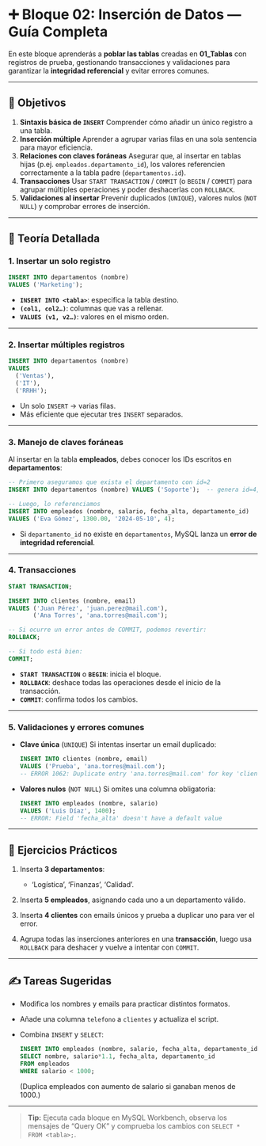# ➕ Bloque 02: Inserción de Datos — Guía Completa

En este bloque aprenderás a **poblar las tablas** creadas en **01\_Tablas** con registros de prueba, gestionando transacciones y validaciones para garantizar la **integridad referencial** y evitar errores comunes.

---

## 🎯 Objetivos

1. **Sintaxis básica de `INSERT`**
   Comprender cómo añadir un único registro a una tabla.
2. **Inserción múltiple**
   Aprender a agrupar varias filas en una sola sentencia para mayor eficiencia.
3. **Relaciones con claves foráneas**
   Asegurar que, al insertar en tablas hijas (p.ej. `empleados.departamento_id`), los valores referencien correctamente a la tabla padre (`departamentos.id`).
4. **Transacciones**
   Usar `START TRANSACTION` / `COMMIT` (o `BEGIN` / `COMMIT`) para agrupar múltiples operaciones y poder deshacerlas con `ROLLBACK`.
5. **Validaciones al insertar**
   Prevenir duplicados (`UNIQUE`), valores nulos (`NOT NULL`) y comprobar errores de inserción.

---

## 📘 Teoría Detallada

### 1. Insertar un solo registro

```sql
INSERT INTO departamentos (nombre)
VALUES ('Marketing');
```

* **`INSERT INTO <tabla>`**: especifica la tabla destino.
* **`(col1, col2…)`**: columnas que vas a rellenar.
* **`VALUES (v1, v2…)`**: valores en el mismo orden.

---

### 2. Insertar múltiples registros

```sql
INSERT INTO departamentos (nombre)
VALUES
  ('Ventas'),
  ('IT'),
  ('RRHH');
```

* Un solo `INSERT` → varias filas.
* Más eficiente que ejecutar tres `INSERT` separados.

---

### 3. Manejo de claves foráneas

Al insertar en la tabla **empleados**, debes conocer los IDs escritos en **departamentos**:

```sql
-- Primero aseguramos que exista el departamento con id=2
INSERT INTO departamentos (nombre) VALUES ('Soporte');  -- genera id=4, por ejemplo

-- Luego, lo referenciamos
INSERT INTO empleados (nombre, salario, fecha_alta, departamento_id)
VALUES ('Eva Gómez', 1300.00, '2024-05-10', 4);
```

* Si `departamento_id` no existe en `departamentos`, MySQL lanza un **error de integridad referencial**.

---

### 4. Transacciones

```sql
START TRANSACTION;

INSERT INTO clientes (nombre, email)
VALUES ('Juan Pérez', 'juan.perez@mail.com'),
       ('Ana Torres', 'ana.torres@mail.com');

-- Si ocurre un error antes de COMMIT, podemos revertir:
ROLLBACK;

-- Si todo está bien:
COMMIT;
```

* **`START TRANSACTION`** o **`BEGIN`**: inicia el bloque.
* **`ROLLBACK`**: deshace todas las operaciones desde el inicio de la transacción.
* **`COMMIT`**: confirma todos los cambios.

---

### 5. Validaciones y errores comunes

* **Clave única** (`UNIQUE`)
  Si intentas insertar un email duplicado:

  ```sql
  INSERT INTO clientes (nombre, email)
  VALUES ('Prueba', 'ana.torres@mail.com');
  -- ERROR 1062: Duplicate entry 'ana.torres@mail.com' for key 'clientes.email'
  ```
* **Valores nulos** (`NOT NULL`)
  Si omites una columna obligatoria:

  ```sql
  INSERT INTO empleados (nombre, salario)
  VALUES ('Luis Díaz', 1400);
  -- ERROR: Field 'fecha_alta' doesn't have a default value
  ```

---

## 🧪 Ejercicios Prácticos

1. Inserta **3 departamentos**:

   * ‘Logística’, ‘Finanzas’, ‘Calidad’.
2. Inserta **5 empleados**, asignando cada uno a un departamento válido.
3. Inserta **4 clientes** con emails únicos y prueba a duplicar uno para ver el error.
4. Agrupa todas las inserciones anteriores en una **transacción**, luego usa `ROLLBACK` para deshacer y vuelve a intentar con `COMMIT`.

---

## ✍️ Tareas Sugeridas

* Modifica los nombres y emails para practicar distintos formatos.
* Añade una columna `telefono` a `clientes` y actualiza el script.
* Combina `INSERT` y `SELECT`:

  ```sql
  INSERT INTO empleados (nombre, salario, fecha_alta, departamento_id)
  SELECT nombre, salario*1.1, fecha_alta, departamento_id
  FROM empleados
  WHERE salario < 1000;
  ```

  (Duplica empleados con aumento de salario si ganaban menos de 1000.)

---

> **Tip:** Ejecuta cada bloque en MySQL Workbench, observa los mensajes de “Query OK” y comprueba los cambios con `SELECT * FROM <tabla>;`.

```
```

